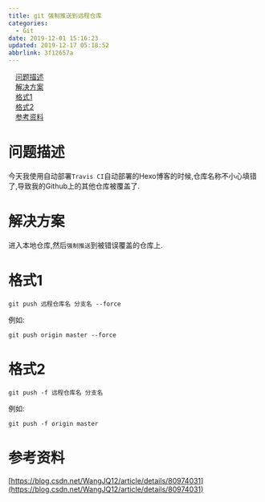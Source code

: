 ```yaml
---
title: git 强制推送到远程仓库
categories: 
  - Git
date: 2019-12-01 15:16:23
updated: 2019-12-17 05:18:52
abbrlink: 3f12657a
---
```

<div id='my_toc'><a href="/blog/3f12657a/#问题描述" class="header_1">问题描述</a>&nbsp;<br><a href="/blog/3f12657a/#解决方案" class="header_1">解决方案</a>&nbsp;<br><a href="/blog/3f12657a/#格式1" class="header_1">格式1</a>&nbsp;<br><a href="/blog/3f12657a/#格式2" class="header_1">格式2</a>&nbsp;<br><a href="/blog/3f12657a/#参考资料" class="header_1">参考资料</a>&nbsp;<br></div>
<style>.header_1{margin-left: 1em;}.header_2{margin-left: 2em;}.header_3{margin-left: 3em;}.header_4{margin-left: 4em;}.header_5{margin-left: 5em;}.header_6{margin-left: 6em;}</style>
<!--more-->
<script>if (navigator.platform.search('arm')==-1){document.getElementById('my_toc').style.display = 'none';}var e,p = document.getElementsByTagName('p');while (p.length>0) {e = p[0];e.parentElement.removeChild(e);}</script>

<!--end-->
# 问题描述
今天我使用自动部署`Travis CI`自动部署的Hexo博客的时候,仓库名称不小心填错了,导致我的Github上的其他仓库被覆盖了.
# 解决方案
进入本地仓库,然后`强制推送`到被错误覆盖的仓库上.
# 格式1
```shell
git push 远程仓库名 分支名 --force
```
例如:
```shell
git push origin master --force
```
# 格式2
```shell
git push -f 远程仓库名 分支名
```
例如:
```shell
git push -f origin master
```
# 参考资料
[https://blog.csdn.net/WangJQ12/article/details/80974031](https://blog.csdn.net/WangJQ12/article/details/80974031)
